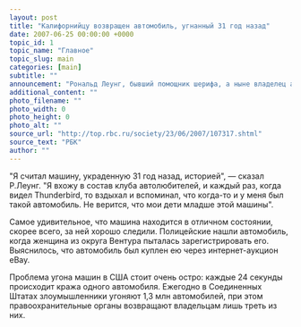 ```yaml
---
layout: post
title: "Калифорнийцу возвращен автомобиль, угнанный 31 год назад"
date: 2007-06-25 00:00:00 +0000
topic_id: 1
topic_name: "Главное"
topic_slug: main
categories: [main]
subtitle: ""
announcement: "Рональд Леунг, бывший помощник шерифа, а ныне владелец агентства по прокату автомобилей, считал, что никогда не увидит свою машину Ford Thunderbird 1956 года, которую угнали из автомастерской в 1976 году. Он крайне удивился, когда ему позвонили полицейские и сообщили, что машина обнаружена в Калифорнии и вскоре будет возращена законному владельцу."
additional_content: ""
photo_filename: ""
photo_width: 0
photo_height: 0
photo_alt: ""
source_url: "http://top.rbc.ru/society/23/06/2007/107317.shtml"
source_text: "РБК"
author: ""
---
```

"Я считал машину, украденную 31 год назад, историей", &mdash; сказал Р.Леунг. "Я вхожу в состав клуба автолюбителей, и каждый раз, когда видел Thunderbird, то вздыхал и вспоминал, что когда-то и у меня был такой автомобиль. Не верится, что мои дети младше этой машины".

Самое удивительное, что машина находится в отличном состоянии, скорее всего, за ней хорошо следили. Полицейские нашли автомобиль, когда женщина из округа Вентура пыталась зарегистрировать его. Выяснилось, что автомобиль был куплен ею через интернет-аукцион eBay.

Проблема угона машин в США стоит очень остро: каждые 24 секунды происходит кража одного автомобиля. Ежегодно в Соединенных Штатах злоумышленники угоняют 1,3 млн автомобилей, при этом правоохранительные органы возвращают владельцам лишь треть из них.
